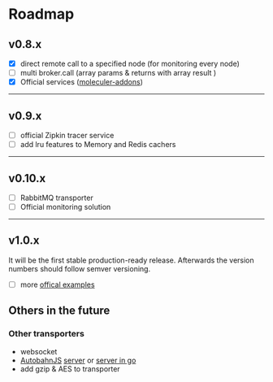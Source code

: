 # Roadmap

## v0.8.x
- [x] direct remote call to a specified node (for monitoring every node)
- [ ] multi broker.call (array params & returns with array result )
- [x] Official services ([moleculer-addons](https://github.com/ice-services/moleculer-addons))

------------------------------

## v0.9.x
- [ ] official Zipkin tracer service
- [ ] add lru features to Memory and Redis cachers

------------------------------

## v0.10.x
- [ ] RabbitMQ transporter
- [ ] Official monitoring solution

------------------------------

## v1.0.x
It will be the first stable production-ready release. Afterwards the version numbers should follow semver versioning.

- [ ] more [offical examples](https://github.com/ice-services/moleculer-examples)

## Others in the future


### Other transporters
- websocket
- [AutobahnJS](http://autobahn.ws/js/) [server](https://github.com/Orange-OpenSource/wamp.rt) or [server in go](https://github.com/jcelliott/turnpike)
- add gzip & AES to transporter

